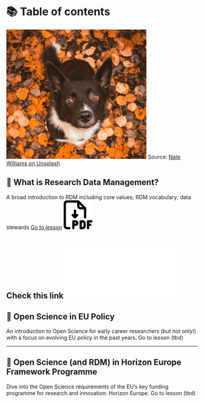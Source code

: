 # 📚 Table of contents

![Image by Nate Williams on Unsplash](attachments/Pasted%20image%2020240612165538.png) Source: [Nate Williams on Unsplash](https://unsplash.com/fr/@primalimagery)

## 📍 What is Research Data Management?
A broad introduction to RDM including core values; RDM vocabulary; data stewards
[Go to lesson](https://lottieprv.github.io/RDM/What%20is%20RDM%3F/1.%20A%20broad%20introduction%20to%20Research%20Data%20Management/)
![](attachments/download-pdf%20(1)%201.png)

Check this link![check this link](attachments/PDF%20-%201.%20A%20broad%20introduction%20to%20Research%20Data%20Management%20-%20Research%20Data%20Management%20and%20Open%20Science.pdf)
---
## 📍 Open Science in EU Policy 
An introduction to Open Science for early career researchers (but not only!) with a focus on evolving EU policy in the past years.
Go to lesson (tbd)

---
## 📍 Open Science (and RDM) in Horizon Europe Framework Programme 

Dive into the Open Science requirements of the EU’s key funding programme for research and innovation: Horizon Europe.
Go to lesson (tbd)


